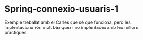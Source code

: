 # Spring-connexio-usuaris-1

Exemple treballat amb el Carles que sé que funciona, però les implentacions són molt bàsiques i no implentades amb les millors pràctiques. 
